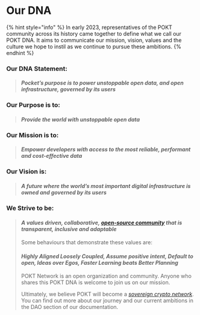 # Our DNA

{% hint style="info" %}
In early 2023, representatives of the POKT community across its history came together to define what we call our POKT DNA. It aims to communicate our mission, vision, values and the culture we hope to instil as we continue to pursue these ambitions.
{% endhint %}

### Our DNA Statement:

> #### _Pocket’s purpose is to power unstoppable open data, and open infrastructure, governed by its users_

### Our Purpose is to:

> #### _Provide the world with unstoppable open data_

### Our Mission is to:

> #### _Empower developers with access to the most reliable, performant and cost-effective data_

### Our Vision is:

> #### _A future where the world’s most important digital infrastructure is owned and governed by its users_

### We Strive to be:

> #### _A values driven, collaborative,_ [_open-source community_](https://opensource.com/open-organization/resources/open-org-definition) _that is transparent, inclusive and adaptable_
>
> Some behaviours that demonstrate these values are:
>
> #### _Highly Aligned Loosely Coupled, Assume positive intent, Default to open, Ideas over Egos, Faster Learning beats Better Planning_
>
> POKT Network is an open organization and community. Anyone who shares this POKT DNA is welcome to join us on our mission.
>
> Ultimately, we believe POKT will become a [_sovereign crypto network_](https://www.placeholder.vc/blog/2019/7/31/sovereign-cryptonetworks). You can find out more about our journey and our current ambitions in the DAO section of our documentation.

